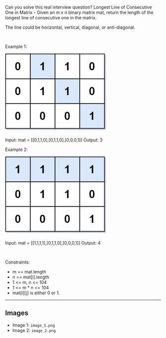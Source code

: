 Can you solve this real interview question? Longest Line of Consecutive One in Matrix - Given an m x n binary matrix mat, return the length of the longest line of consecutive one in the matrix.

The line could be horizontal, vertical, diagonal, or anti-diagonal.

 

Example 1:

![Example 1](./image_1.png)


Input: mat = [[0,1,1,0],[0,1,1,0],[0,0,0,1]]
Output: 3


Example 2:

![Example 2](./image_2.png)


Input: mat = [[1,1,1,1],[0,1,1,0],[0,0,0,1]]
Output: 4


 

Constraints:

 * m == mat.length
 * n == mat[i].length
 * 1 <= m, n <= 104
 * 1 <= m * n <= 104
 * mat[i][j] is either 0 or 1.

---

## Images

- Image 1: `image_1.png`
- Image 2: `image_2.png`
